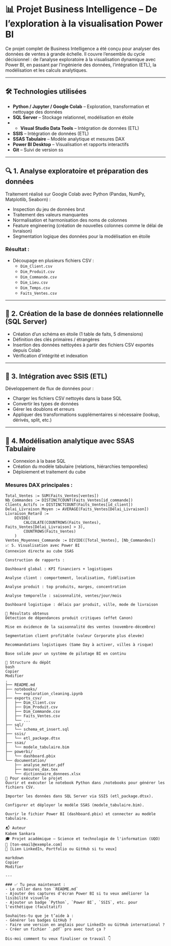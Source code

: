 # 📊 Projet Business Intelligence – De l’exploration à la visualisation Power BI

Ce projet complet de Business Intelligence a été conçu pour analyser des données de ventes à grande échelle. Il couvre l’ensemble du cycle décisionnel : de l’analyse exploratoire à la visualisation dynamique avec Power BI, en passant par l’ingénierie des données, l’intégration (ETL), la modélisation et les calculs analytiques.

---

## 🛠️ Technologies utilisées

- **Python / Jupyter / Google Colab** – Exploration, transformation et nettoyage des données
- **SQL Server** – Stockage relationnel, modélisation en étoile
- - **Visual Studio Data Tools** – Intégration de données (ETL)
- **SSIS** – Intégration de données (ETL)
- **SSAS Tabulaire** – Modèle analytique et mesures DAX
- **Power BI Desktop** – Visualisation et rapports interactifs
- **Git** – Suivi de version
ss
---

## 🔍 1. Analyse exploratoire et préparation des données

Traitement réalisé sur Google Colab avec Python (Pandas, NumPy, Matplotlib, Seaborn) :

- Inspection du jeu de données brut
- Traitement des valeurs manquantes
- Normalisation et harmonisation des noms de colonnes
- Feature engineering (création de nouvelles colonnes comme le délai de livraison)
- Segmentation logique des données pour la modélisation en étoile

### Résultat :
- Découpage en plusieurs fichiers CSV :
  - `Dim_Client.csv`
  - `Dim_Produit.csv`
  - `Dim_Commande.csv`
  - `Dim_Lieu.csv`
  - `Dim_Temps.csv`
  - `Faits_Ventes.csv`

---

## 🧱 2. Création de la base de données relationnelle (SQL Server)

- Création d’un schéma en étoile (1 table de faits, 5 dimensions)
- Définition des clés primaires / étrangères
- Insertion des données nettoyées à partir des fichiers CSV exportés depuis Colab
- Vérification d'intégrité et indexation

---

## 🔄 3. Intégration avec SSIS (ETL)

Développement de flux de données pour :

- Charger les fichiers CSV nettoyés dans la base SQL
- Convertir les types de données
- Gérer les doublons et erreurs
- Appliquer des transformations supplémentaires si nécessaire (lookup, dérivés, split, etc.)

---

## 🧠 4. Modélisation analytique avec SSAS Tabulaire

- Connexion à la base SQL
- Création du modèle tabulaire (relations, hiérarchies temporelles)
- Déploiement et traitement du cube

### Mesures DAX principales :

```DAX
Total_Ventes := SUM(Faits_Ventes[ventes])
Nb_Commandes := DISTINCTCOUNT(Faits_Ventes[id_commande])
Clients_Actifs := DISTINCTCOUNT(Faits_Ventes[id_client])
Delai_Livraison_Moyen := AVERAGE(Faits_Ventes[Délai_Livraison])
Livraison_Retard := 
    DIVIDE(
        CALCULATE(COUNTROWS(Faits_Ventes), Faits_Ventes[Délai_Livraison] > 3),
        COUNTROWS(Faits_Ventes)
    )
Ventes_Moyennes_Commande := DIVIDE([Total_Ventes], [Nb_Commandes])
📈 5. Visualisation avec Power BI
Connexion directe au cube SSAS

Construction de rapports :

Dashboard global : KPI financiers + logistiques

Analyse client : comportement, localisation, fidélisation

Analyse produit : top produits, marges, concentration

Analyse temporelle : saisonnalité, ventes/jour/mois

Dashboard logistique : délais par produit, ville, mode de livraison

📌 Résultats obtenus
Détection de dépendances produit critiques (effet Canon)

Mise en évidence de la saisonnalité des ventes (novembre-décembre)

Segmentation client profitable (valeur Corporate plus élevée)

Recommandations logistiques (Same Day à activer, villes à risque)

Base solide pour un système de pilotage BI en continu

📁 Structure du dépôt
bash
Copier
Modifier
.
├── README.md
├── notebooks/
│   └── exploration_cleaning.ipynb
├── exports_csv/
│   ├── Dim_Client.csv
│   ├── Dim_Produit.csv
│   ├── Dim_Commande.csv
│   ├── Faits_Ventes.csv
│   └── ...
├── sql/
│   └── schema_et_insert.sql
├── ssis/
│   └── etl_package.dtsx
├── ssas/
│   └── modele_tabulaire.bim
├── powerbi/
│   └── dashboard.pbix
└── documentation/
    ├── analyse_metier.pdf
    ├── mesures_dax.tex
    └── dictionnaire_donnees.xlsx
🚀 Pour exécuter le projet
Ouvrir et exécuter le notebook Python dans /notebooks pour générer les fichiers CSV.

Importer les données dans SQL Server via SSIS (etl_package.dtsx).

Configurer et déployer le modèle SSAS (modele_tabulaire.bim).

Ouvrir le fichier Power BI (dashboard.pbix) et connecter au modèle tabulaire.

📬 Auteur
Kabem Sankara
🎓 Projet académique – Science et technologie de l'information (UQO)
📧 [ton-email@exemple.com]
🔗 [Lien LinkedIn, Portfolio ou GitHub si tu veux]

markdown
Copier
Modifier

---

### ✅ Tu peux maintenant :
- Le coller dans ton `README.md`
- Ajouter des captures d'écran Power BI si tu veux améliorer la lisibilité visuelle
- Ajouter un badge `Python`, `Power BI`, `SSIS`, etc. pour l'esthétique (facultatif)

Souhaites-tu que je t’aide à :
- Générer les badges GitHub ?
- Faire une version en anglais pour LinkedIn ou GitHub international ?
- Créer un fichier `.pdf` pro avec tout ça ?

Dis-moi comment tu veux finaliser ce travail 👇







